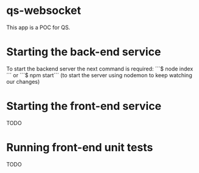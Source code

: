 # qs-websocket
This app is a POC for QS.

# Starting the back-end service
To start the backend server the next command is required: ´´´$ node index´´´ or ´´´$ npm start´´´ (to start the server using nodemon to keep watching our changes)

# Starting the front-end service
TODO

# Running front-end unit tests
TODO
